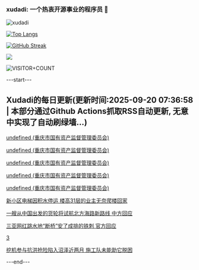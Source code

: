 ### xudadi: 一个热衷开源事业的程序员 👋

![xudadi](https://github-readme-stats-git-masterorgs-github-readme-stats-team.vercel.app/api?username=xudadi)

[![Top Langs](https://github-readme-stats.vercel.app/api/top-langs/?username=xudadi)](https://github.com/anuraghazra/github-readme-stats)

[![GitHub Streak](https://streak-stats.demolab.com?user=xudadi&locale=zh_Hans)](https://git.io/streak-stats)

![](https://raw.githubusercontent.com/xudadi/xudadi/main/assets/github-contribution-grid-snake.svg)

![VISITOR+COUNT](https://komarev.com/ghpvc/?username=xudadi&label=VISITOR+COUNT)


---start---

## Xudadi的每日更新(更新时间:2025-09-20 07:36:58 | 本部分通过Github Actions抓取RSS自动更新, 无意中实现了自动刷绿墙...)

[undefined (重庆市国有资产监督管理委员会)](https://dadilab.github.io/feeds/all.xml)

[undefined (重庆市国有资产监督管理委员会)](https://dadilab.github.io/feeds/all.xml)

[undefined (重庆市国有资产监督管理委员会)](https://dadilab.github.io/feeds/all.xml)

[undefined (重庆市国有资产监督管理委员会)](https://dadilab.github.io/feeds/all.xml)

[undefined (重庆市国有资产监督管理委员会)](https://dadilab.github.io/feeds/all.xml)

[新小区电梯因积水停运 楼高31层的业主无奈爬楼回家](https://m.163.com/news/article/K9QT9N5E05561G0D.html)

[一艘从中国出发的货轮将试航北方海路新路线 中方回应](https://m.163.com/news/article/K9RJA7BF0001899O.html)

[三亚网红跳水地“断桥”安了成排的铁刺 官方回应](https://m.163.com/news/article/K9RJ90QQ053469LG.html)

[3](https://m.163.com/touch/news/sub/domestic)

[挖机参与抗洪抢险陷入沼泽近两月 施工队未能助它脱困](https://m.163.com/news/article/K9RJ90QP053469LG.html)

---end---
